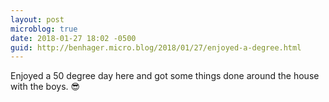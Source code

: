 ```yaml
---
layout: post
microblog: true
date: 2018-01-27 18:02 -0500
guid: http://benhager.micro.blog/2018/01/27/enjoyed-a-degree.html
---
```

Enjoyed a 50 degree day here and got some things done around the house with the boys. 😎
